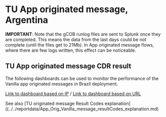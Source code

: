 # TU App originated message, Argentina

**IMPORTANT**: Note that the gCOB runlog files are sent to Splunk once they are completed. This means the data from the last days could be not complete (until the files get to 21Mb). In App originated message flows, where there are few logs written, this effect can be noticeable.

## TU App originated message CDR result

The following dashboards can be used to monitor the performance of the Vanilla app originated messages in Brazil deployment.

[Link to dashboard based on IP]() / [Link to dashboard based on URL](https://mia-splunk.tefcomms.com)

See also [TU originated message Result Codes explanation]((../../reportdata/App_Orig_Vanilla_message_resultCodes_explanation.md)


